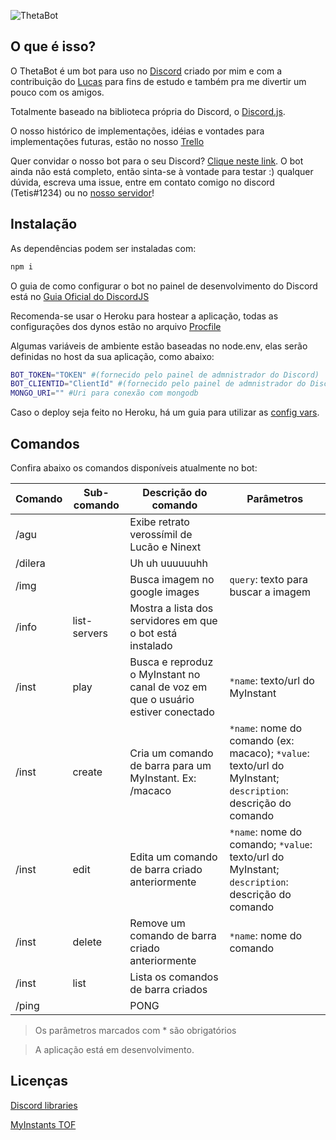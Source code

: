 ![ThetaBot](https://i.imgur.com/rQEYFnt.png)

## O que é isso?

O ThetaBot é um bot para uso no [Discord](https://discord.com/) criado por mim e com a contribuição do [Lucas](https://github.com/lucasvsouza28) para fins de estudo e também pra me divertir um pouco com os amigos.

Totalmente baseado na biblioteca própria do Discord, o [Discord.js](https://discord.js.org/#/).

O nosso histórico de implementações, idéias e vontades para implementações futuras, estão no nosso [Trello](https://trello.com/b/bArWp6KZ/thetabot)

Quer convidar o nosso bot para o seu Discord? [Clique neste link](https://discord.com/oauth2/authorize?client_id=799778892780011530&scope=bot). O bot ainda não está completo, então sinta-se à vontade para testar :) qualquer dúvida, escreva uma issue, entre em contato comigo no discord (Tetis#1234) ou no [nosso servidor](https://discord.gg/mnXbckAU)!

## Instalação

As dependências podem ser instaladas com:

```bash
npm i
```

O guia de como configurar o bot no painel de desenvolvimento do Discord está no [Guia Oficial do DiscordJS](https://discordjs.guide/preparations/setting-up-a-bot-application.html#creating-your-bot)

Recomenda-se usar o Heroku para hostear a aplicação, todas as configurações dos dynos estão no arquivo [Procfile](https://github.com/AndradeMatheus/ThetaBot/blob/master/Procfile)

Algumas variáveis de ambiente estão baseadas no node.env, elas serão definidas no host da sua aplicação, como abaixo:

```bash
BOT_TOKEN="TOKEN" #(fornecido pelo painel de admnistrador do Discord)
BOT_CLIENTID="ClientId" #(fornecido pelo painel de admnistrador do Discord)
MONGO_URI="" #Uri para conexão com mongodb
```

Caso o deploy seja feito no Heroku, há um guia para utilizar as [config vars](https://devcenter.heroku.com/articles/config-vars).

## Comandos

Confira abaixo os comandos disponíveis atualmente no bot:

| Comando | Sub-comando | Descrição do comando | Parâmetros |
|---------|-------------|----------------------|------------|
| /agu    |             | Exibe retrato verossímil de Lucão e Ninext |
| /dilera |             | Uh uh uuuuuuhh       |            |
| /img    |             | Busca imagem no google images | ``query``: texto para buscar a imagem |
| /info   | list-servers | Mostra a lista dos servidores em que o bot está instalado |
| /inst   | play        | Busca e reproduz o MyInstant no canal de voz em que o usuário estiver conectado | ``*name``: texto/url do MyInstant |
| /inst   | create      | Cria um comando de barra para um MyInstant. Ex: /macaco | ``*name``: nome do comando (ex: macaco); ``*value``: texto/url do MyInstant; ``description``: descrição do comando |
| /inst   | edit        | Edita um comando de barra criado anteriormente | ``*name``: nome do comando; ``*value``: texto/url do MyInstant; ``description``: descrição do comando |
| /inst   | delete      | Remove um comando de barra criado anteriormente | ``*name``: nome do comando |
| /inst   | list        | Lista os comandos de barra criados ||
| /ping   |             | PONG                               |

> Os parâmetros marcados com * são obrigatórios

> A aplicação está em desenvolvimento.

## Licenças

[Discord libraries](https://discord.com/licenses)

[MyInstants TOF](https://www.myinstants.com/terms_of_use.html)
